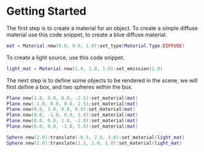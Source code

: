 # Getting Started

The first step is to create a material for an object. To create a simple
diffuse material use this code snippet, to create a blue diffuse material.

```lua
mat = Material.new(0.0, 0.0, 1.0):set_type(Material.Type.DIFFUSE)
```

To create a light source, use this code snippet.

```lua
light_mat = Material.new(1.0, 1.0, 1.0):set_emission(1.0)
```

The next step is to define some objects to be rendered in the scene, we will
first define a box, and two spheres within the box.

```lua
Plane.new(1.0, 0.0, 0.0, -2.5):set_material(mat)
Plane.new(-1.0, 0.0, 0.0, 2.5):set_material(mat)
Plane.new(0.0, 1.0, 0.0, 0.0):set_material(mat)
Plane.new(0.0, -1.0, 0.0, 5.0):set_material(mat)
Plane.new(0.0, 0.0, 1.0, -2.0):set_material(mat)
Plane.new(0.0, 0.0, -1.0, 5.0):set_material(mat)

Sphere.new(2.0):translate(-0.5, 2.0, 3.0):set_material(light_mat)
Sphere.new(1.0):translate(1.5, 2.0, 1.0):set_material(light_mat)
```
